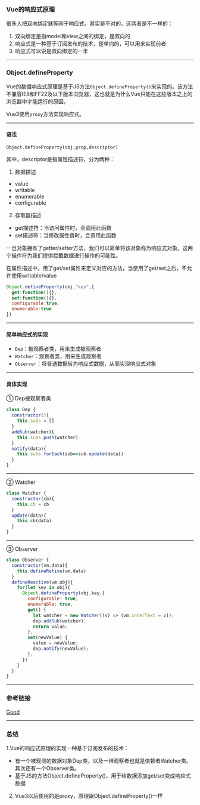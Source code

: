 ### Vue的响应式原理

很多人把双向绑定就等同于响应式，其实是不对的。这两者是不一样的：

1. 双向绑定是指model和view之间的绑定，是双向的
2. 响应式是一种基于订阅发布的技术，是单向的，可以用来实现前者
3. 响应式可以说是双向绑定的一半

---

### Object.defineProperty
Vue的数据响应式原理是基于JS方法`Object.defineProperty()`来实现的。该方法不兼容IE8和FF22及以下版本浏览器，这也就是为什么Vue只能在这些版本之上的浏览器中才能运行的原因。

Vue3使用`proxy`方法实现响应式。

---

#### 语法
`Object.defineProperty(obj,prop,descriptor)`

其中，descriptor是指属性描述符，分为两种：

1. 数据描述
+ value
+ writable
+ enumerable
+ configurable

2. 存取器描述
+ get描述符：当访问属性时，会调用此函数
+ set描述符：当修改属性值时，会调用此函数

一旦对象拥有了getter/setter方法，我们可以简单将该对象称为响应式对象。这两个操作符为我们提供拦截数据进行操作的可能性。

在属性描述中，用了get/set属性来定义对应的方法，当使用了get/set之后，不允许使用writable/value

```js
Object.defineProperty(obj,"key",{
  get:function(){},
  set:function(){},
  configurable:true,
  enumerable:true
})
```
---

#### 简单响应式的实现
+ `Dep`：被观察者类，用来生成被观察者
+ `Watcher`：观察者类，用来生成观察者
+ `Observer`：将普通数据转为响应式数据，从而实现响应式对象

---

#### 具体实现
① Dep被观察者类

```js
class Dep {
  constructor(){
    this.subs = []
  }
  addSub(watcher){
    this.subs.push(watcher)
  }
  notify(data){
    this.subs.forEach(sub=>sub.update(data))
  }
}
```
---

② Watcher
```js
class Watcher {
  constructor(cb){
    this.cb = cb
  }
  update(data){
    this.cb(data)
  }
}
```

---

③ Observer
```js
class Observer {
  constructor(vm,data){
    this.defineRetive(vm,data)
  }
  defineReactive(vm,obj){
    for(let key in obj){
      Object.defineProperty(obj,key,{
        configurable: true,
        enumerable: true,
        get() {
          let watcher = new Watcher((v) => (vm.innerText = v));
          dep.addSub(watcher);
          return value;
        },
        set(newValue) {
          value = newValue;
          dep.notify(newValue);
        },
      })
    } 
  }
}
```

---

### 参考链接
[Good](https://segmentfault.com/a/1190000038921922)

---

### 总结
1.Vue的响应式原理的实现一种基于订阅发布的技术：
+ 有一个被观测的数据对象Dep类，以及一堆观察者也就是依赖者Watcher类。其次还有一个Observer类。
+ 基于JS的方法Object.defineProperty()，用于给数据添加get/set变成响应式数据

2. Vue3以后使用的是proxy，原理跟Object.defineProperty()一样
